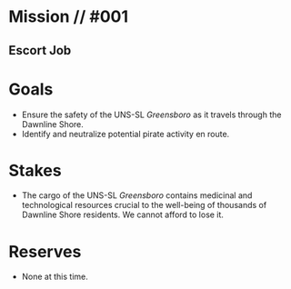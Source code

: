 # Mission // #001
## Escort Job
# Goals
- Ensure the safety of the UNS-SL *Greensboro* as it travels through the Dawnline Shore.
- Identify and neutralize potential pirate activity en route.

# Stakes
- The cargo of the UNS-SL *Greensboro* contains medicinal and technological resources crucial to the well-being of thousands of Dawnline Shore residents. We cannot afford to lose it.

# Reserves
- None at this time.
